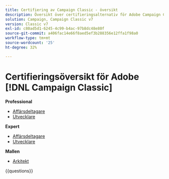 ```yaml
---
title: Certifiering av Campaign Classic - översikt
description: Översikt över certifieringsalternativ för Adobe Campaign Classic
solution: Campaign, Campaign Classic v7
version: Classic v7
exl-id: c80ad5d1-6245-4c99-b4ac-97b8dc48e80f
source-git-commit: a406fac14e66f8aed5ef3b288356e12ffa1f98a0
workflow-type: tm+mt
source-wordcount: '25'
ht-degree: 32%

---
```


# Certifieringsöversikt för Adobe [!DNL Campaign Classic]

**Professional**

* [Affärsdeltagare](/help/certifications/acc/acc-p-business.md) <!--AD0-E329-->
* [Utvecklare](/help/certifications/acc/acc-p-developer.md) <!--AD0-E331-->

**Expert**

* [Affärsdeltagare](/help/certifications/acc/acc-e-business.md) <!--AD0-E327-->
* [Utvecklare](/help/certifications/acc/acc-e-developer.md) <!--AD0-E330-->

**Mallen**

* [Arkitekt](/help/certifications/acc/acc-m-developer.md) <!--AD0-E328-->

{{questions}}


